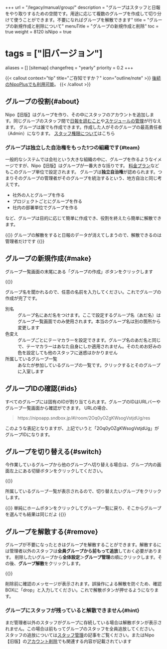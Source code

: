 +++
url = "/legacy/manual/group/"
description = "グループはスタッフと日報をやり取りするための空間です。用途に応じて複数のグループを作成して切り分けて使うことができます。不要になればグループを解散できます"
title = "グループの新規作成と削除について"
menuTitle = "グループの新規作成と削除"
toc = true
weight = 8120
isNipo = true
# tags = ["旧バージョン"]
aliases = []
[sitemap]
  changefreq = "yearly"
  priority = 0.2
+++


{{< callout context="tip" title="ご存知ですか？" icon="outline/note" >}}
[後続のNipoPlusでも利用可能](/docs/manual/initial-setting/make-group/)。
{{< /callout >}}

## グループの役割{#about}

Nipo【旧版】はグループを作り、その中にスタッフのアカウントを追加します。同じグループのスタッフ間で[日報を読むこと](/legacy/manual/postbox/)や[スケジュールの管理](/legacy/manual/calendar/)が行なえます。
グループは誰でも作成できます。作成した人がそのグループの最高責任者（Admin）になります。
[スタッフ権限について](/legacy/manual/staff-manage/)はこちら

### グループは独立した自治権をもった1つの組織です{#team}

一般的なシステムでは会社という大きな組織の中に、グループを作るようなイメージですが、Nipo【旧版】はグループが一番大きな括りです。
[料金プラン](/legacy/system/price/)などもこのグループ単位で設定されます。
グループは**独立自治権**が認められます。つまりそのグループの管理者がそのグループを統治するという、地方自治と同じ考えです。

- 社外の人とグループを作る
- プロジェクトごとにグループを作る
- 社内の部署単位でグループを作る

など、グループは目的に応じて簡単に作成でき、役割を終えたら簡単に解散できます。

{{<alice pos="left" icon="default">}}
グループの解散をすると日報のデータが消えてしまうので、解散できるのは管理者だけです
{{</alice>}}

## グループの新規作成{#make}

グループ一覧画面の末尾にある「グループの作成」ボタンをクリックします


{{<iTablet filename="createGroup" msg="グループを新規に作ります" alice="ok">}}


グループ名を聞かれるので、任意の名前を入力してください。これでグループの作成が完了です。

<dl class="basic">
  <dt>別名</dt>
  <dd>グループ名にあだ名をつけます。ここで設定するグループ名（あだ名）はグループ一覧画面でのみ使用されます。本当のグループ名は別の箇所から変更します</dd>
  <dt>色変え</dt>
  <dd>グループごとにテーマカラーを設定できます。グループ名のあだ名と同じで、テーマカラーはあなた自身にしか適用されません。そのためお好みの色を設定しても他のスタッフに迷惑はかかりません</dd>
  <dt>所属しているグループ一覧</dt>
  <dd>あなたが参加しているグループの一覧です。クリックするとそのグループに入室します</dd>
</dl>

## グループIDの確認{#ids}

すべてのグループには固有のIDが割り当てられます。グループのIDはURLバーやグループ一覧画面から確認ができます。
URLの場合、

<blockquote>
https://nipoapp.sndbox.jp/#/room/2Oq0yOZgKWsogVstjdUg/res
</blockquote>

このような表記となりますが、上記でいうと「2Oq0yOZgKWsogVstjdUg」がグループIDになります。


## グループを切り替える{#switch}

今作業しているグループから他のグループへ切り替える場合は、グループ内の画面左上にある切替ボタンをクリックしてください。

{{<iTablet filename="switchGroup" msg="グループの切り替え" alice="ok">}}



所属しているグループ一覧が表示されるので、切り替えたいグループをクリックします。

{{<alice pos="left" icon="default">}}
単純にホームボタンをクリックしてグループ一覧に戻り、そこからグループを選んでも結果は同じだよ
{{</alice>}}

## グループを解散する{#remove}

グループが不要になったときはグループを解散することができます。解散するには管理者以外のスタッフは**全員グループから前もって追放**しておく必要があります。
削除したいグループから**全体設定**＞**グループ管理**の順にクリックします。その後、**グループ解散**をクリックします。


{{<iTablet filename="group-delete" msg="グループの解散"  alice="ok">}}


削除前に確認のメッセージが表示されます。誤操作による解散を防ぐため、確認BOXに「drop」と入力してください。これで解散ボタンが押せるようになります。

### グループにスタッフが残っていると解散できません{#hint}

まだ管理者以外のスタッフがグループに存続している場合は解散ボタンが表示されません。この場合は前もってグループのスタッフを全員追放してください。
スタッフの追放については[スタッフ管理](/legacy/manual/staff-manage/)の記事をご覧ください。またはNipo【旧版】の[アカウント削除](/legacy/manual/leave-account/)でも関連する内容が記載されています
